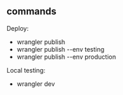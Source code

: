 ## commands

Deploy: 

- wrangler publish
- wrangler publish --env testing
- wrangler publish --env production

Local testing:

- wrangler dev
